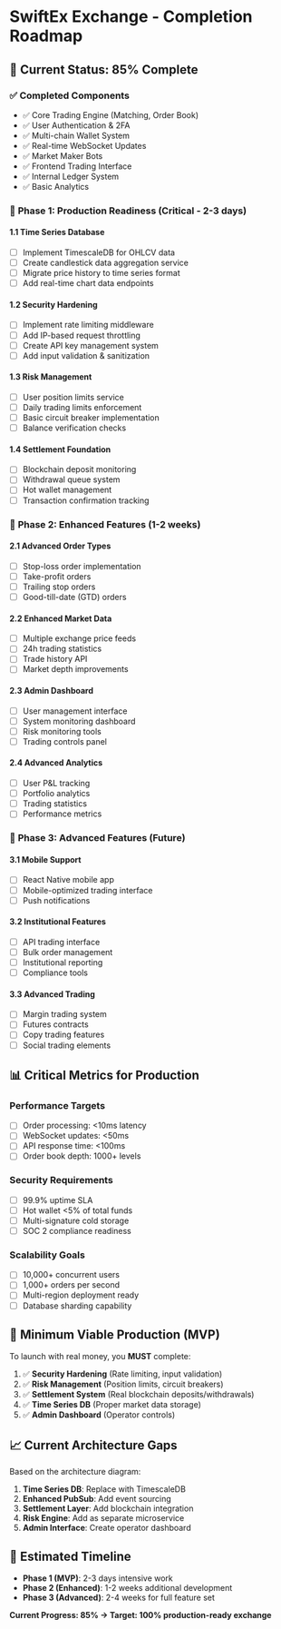 # SwiftEx Exchange - Completion Roadmap

## 🎯 Current Status: **85% Complete**

### ✅ **Completed Components**
- ✅ Core Trading Engine (Matching, Order Book)
- ✅ User Authentication & 2FA
- ✅ Multi-chain Wallet System  
- ✅ Real-time WebSocket Updates
- ✅ Market Maker Bots
- ✅ Frontend Trading Interface
- ✅ Internal Ledger System
- ✅ Basic Analytics

### 🚧 **Phase 1: Production Readiness (Critical - 2-3 days)**

#### **1.1 Time Series Database**
- [ ] Implement TimescaleDB for OHLCV data
- [ ] Create candlestick data aggregation service
- [ ] Migrate price history to time series format
- [ ] Add real-time chart data endpoints

#### **1.2 Security Hardening**
- [ ] Implement rate limiting middleware
- [ ] Add IP-based request throttling  
- [ ] Create API key management system
- [ ] Add input validation & sanitization

#### **1.3 Risk Management**
- [ ] User position limits service
- [ ] Daily trading limits enforcement
- [ ] Basic circuit breaker implementation
- [ ] Balance verification checks

#### **1.4 Settlement Foundation**
- [ ] Blockchain deposit monitoring
- [ ] Withdrawal queue system
- [ ] Hot wallet management
- [ ] Transaction confirmation tracking

### 🔧 **Phase 2: Enhanced Features (1-2 weeks)**

#### **2.1 Advanced Order Types**
- [ ] Stop-loss order implementation
- [ ] Take-profit orders
- [ ] Trailing stop orders
- [ ] Good-till-date (GTD) orders

#### **2.2 Enhanced Market Data**
- [ ] Multiple exchange price feeds
- [ ] 24h trading statistics
- [ ] Trade history API
- [ ] Market depth improvements

#### **2.3 Admin Dashboard**
- [ ] User management interface
- [ ] System monitoring dashboard
- [ ] Risk monitoring tools
- [ ] Trading controls panel

#### **2.4 Advanced Analytics** 
- [ ] User P&L tracking
- [ ] Portfolio analytics
- [ ] Trading statistics
- [ ] Performance metrics

### 🚀 **Phase 3: Advanced Features (Future)**

#### **3.1 Mobile Support**
- [ ] React Native mobile app
- [ ] Mobile-optimized trading interface
- [ ] Push notifications

#### **3.2 Institutional Features**
- [ ] API trading interface
- [ ] Bulk order management
- [ ] Institutional reporting
- [ ] Compliance tools

#### **3.3 Advanced Trading**
- [ ] Margin trading system
- [ ] Futures contracts
- [ ] Copy trading features
- [ ] Social trading elements

## 📊 **Critical Metrics for Production**

### **Performance Targets**
- [ ] Order processing: <10ms latency
- [ ] WebSocket updates: <50ms
- [ ] API response time: <100ms
- [ ] Order book depth: 1000+ levels

### **Security Requirements**
- [ ] 99.9% uptime SLA
- [ ] Hot wallet <5% of total funds
- [ ] Multi-signature cold storage
- [ ] SOC 2 compliance readiness

### **Scalability Goals**
- [ ] 10,000+ concurrent users
- [ ] 1,000+ orders per second
- [ ] Multi-region deployment ready
- [ ] Database sharding capability

## 🎯 **Minimum Viable Production (MVP)**

To launch with real money, you **MUST** complete:

1. ✅ **Security Hardening** (Rate limiting, input validation)
2. ✅ **Risk Management** (Position limits, circuit breakers) 
3. ✅ **Settlement System** (Real blockchain deposits/withdrawals)
4. ✅ **Time Series DB** (Proper market data storage)
5. ✅ **Admin Dashboard** (Operator controls)

## 📈 **Current Architecture Gaps**

Based on the architecture diagram:

1. **Time Series DB**: Replace with TimescaleDB
2. **Enhanced PubSub**: Add event sourcing
3. **Settlement Layer**: Add blockchain integration
4. **Risk Engine**: Add as separate microservice
5. **Admin Interface**: Create operator dashboard

## 🎉 **Estimated Timeline**

- **Phase 1 (MVP)**: 2-3 days intensive work
- **Phase 2 (Enhanced)**: 1-2 weeks additional development  
- **Phase 3 (Advanced)**: 2-4 weeks for full feature set

**Current Progress: 85% → Target: 100% production-ready exchange** 